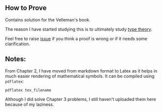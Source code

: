 How to Prove
------------

Contains solution for the Velleman's book.

The reason I have started studying this is to ultimately study
[type theory](http://en.wikipedia.org/wiki/Type_theory).

Feel free to raise
[issue](https://github.com/psibi/how-to-prove/issues) if you think a
proof is wrong or if it needs some clarification.

Notes:
-------

From Chapter 2, I have moved from markdown format to Latex as it helps
in much easier rendering of mathematical symbols. It can be compiled
using `pdflatex`:

`pdflatex tex_filename`

Although I did solve Chapter 3 problems, I still haven't uploaded them
here because of my laziness.
